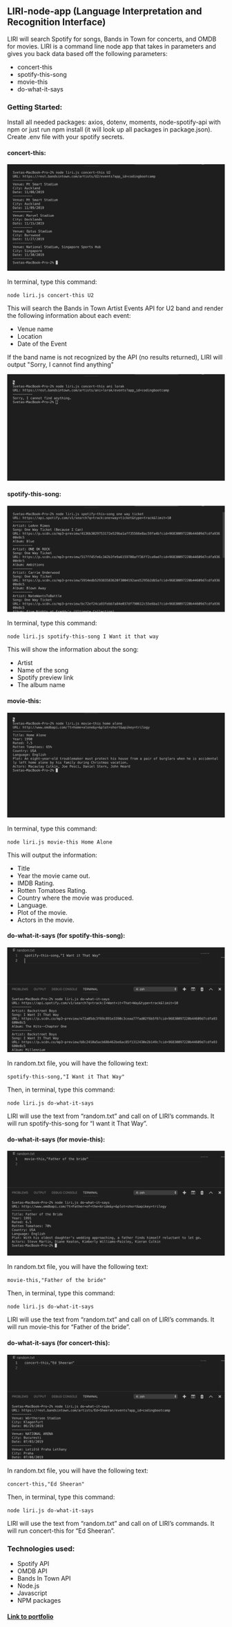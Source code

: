 ## LIRI-node-app (Language Interpretation and Recognition Interface)
LIRI will search Spotify for songs, Bands in Town for concerts, and OMDB for movies.
LIRI is a command line node app that takes in parameters and gives you back data based off the following parameters: 

-	concert-this
-	spotify-this-song
-	movie-this
-	do-what-it-says

### Getting Started: 
Install all needed packages: axios, dotenv, moments, node-spotify-api with npm or just run npm install (it will look up all packages in package.json).
Create .env file with your spotify secrets.


#### concert-this: 

![Screen shot](images/concert-thisU2.png)

In terminal, type this command:
```
node liri.js concert-this U2
```
This will search the Bands in Town Artist Events API for U2 band and render the following information about each event:

-	Venue name
-	Location
-	Date of the Event

If the band name is not recognized by the API (no results returned), LIRI will output "Sorry, I cannot find anything"

![Screen shot](images/concert-thisNoResult.png)


#### spotify-this-song: 

![Screen shot](images/spotify-this-song.png)

In terminal, type this command:
```
node liri.js spotify-this-song I Want it that way
```
This will show the information about the song:

-	Artist
-	Name of the song
-	Spotify preview link
-	The album name

#### movie-this: 

![Screen shot](images/movie-this.png)

In terminal, type this command:
```
node liri.js movie-this Home Alone
```
This will output the information:
-	Title
-	Year the movie came out.
-	IMDB Rating.
-	Rotten Tomatoes Rating.
-	Country where the movie was produced.
-	Language.
-	Plot of the movie.
-	Actors in the movie.

#### do-what-it-says (for spotify-this-song): 

![Screen shot](images/do-what-it-saysIWantItThatWay.png)

In random.txt file, you will have the following text:
```
spotify-this-song,"I Want it That Way"
```
Then, in terminal, type this command:
```
node liri.js do-what-it-says
```
LIRI will use the text from “random.txt” and call on of LIRI’s commands. 
It will run spotify-this-song for “I want it That Way”.

#### do-what-it-says (for movie-this): 

![Screen shot](images/do-what-it-saysMovie.png)

In random.txt file, you will have the following text:
```
movie-this,"Father of the bride"
```
Then, in terminal, type this command:
```
node liri.js do-what-it-says
```
LIRI will use the text from “random.txt” and call on of LIRI’s commands. 
It will run movie-this for “Father of the bride”.

#### do-what-it-says (for concert-this): 

![Screen shot](images/do-what-it-saysConcert.png)

In random.txt file, you will have the following text:
```
concert-this,"Ed Sheeran"
```
Then, in terminal, type this command:
```
node liri.js do-what-it-says
```
LIRI will use the text from “random.txt” and call on of LIRI’s commands. 
It will run concert-this for “Ed Sheeran”.

### Technologies used:

* Spotify API
* OMDB API
* Bands In Town API
* Node.js
* Javascript
* NPM packages

#### [Link to portfolio](https://code-sy.github.io/Portfolio/)

